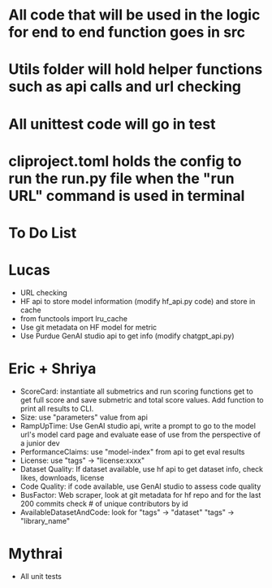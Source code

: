 # All code that will be used in the logic for end to end function goes in src
# Utils folder will hold helper functions such as api calls and url checking
# All unittest code will go in test
# cliproject.toml holds the config to run the run.py file when the "run URL" command is used in terminal

# To Do List
# Lucas
- URL checking
- HF api to store model information (modify hf_api.py code) and store in cache
 - from functools import lru_cache
- Use git metadata on HF model for metric
- Use Purdue GenAI studio api to get info (modify chatgpt_api.py)
# Eric + Shriya
- ScoreCard: instantiate all submetrics and run scoring functions get to get full score and save submetric and total score values. Add function to print all results to CLI.
- Size: use "parameters" value from api
- RampUpTime: Use GenAI studio api, write a prompt to go to the model url's model card page and evaluate ease of use from the perspective of a junior dev
- PerformanceClaims: use "model-index" from api to get eval results
- License: use "tags" -> "license:xxxx"
- Dataset Quality: If dataset available, use hf api to get dataset info, check likes, downloads, license
- Code Quality: if code available, use GenAI studio to assess code quality
- BusFactor: Web scraper, look at git metadata for hf repo and for the last 200 commits check # of unique contributors by id
- AvailableDatasetAndCode: look for "tags" -> "dataset" "tags" -> "library_name"
# Mythrai
- All unit tests